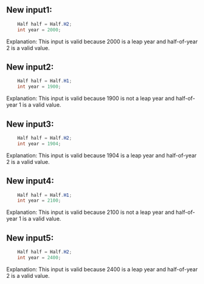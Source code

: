 ## New input1:
```java
    Half half = Half.H2;
    int year = 2000;
```
Explanation: This input is valid because 2000 is a leap year and half-of-year 2 is a valid value.

## New input2:
```java
    Half half = Half.H1;
    int year = 1900;
```
Explanation: This input is valid because 1900 is not a leap year and half-of-year 1 is a valid value.

## New input3:
```java
    Half half = Half.H2;
    int year = 1904;
```
Explanation: This input is valid because 1904 is a leap year and half-of-year 2 is a valid value.

## New input4:
```java
    Half half = Half.H1;
    int year = 2100;
```
Explanation: This input is valid because 2100 is not a leap year and half-of-year 1 is a valid value.

## New input5:
```java
    Half half = Half.H2;
    int year = 2400;
```
Explanation: This input is valid because 2400 is a leap year and half-of-year 2 is a valid value.
